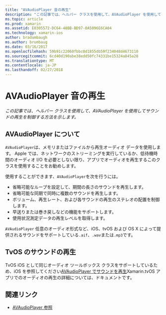 ```yaml
---
title: "AVAudioPlayer 音の再生"
description: "この記事では、ヘルパー クラスを使用して、AVAudioPlayer を使用してサウンドの再生を制御する方法を示します。"
ms.topic: article
ms.prod: xamarin
ms.assetid: E0305572-DC64-48BB-BD97-0A5096E6CA04
ms.technology: xamarin-ios
author: bradumbaugh
ms.author: brumbaug
ms.date: 03/16/2017
ms.openlocfilehash: 59b91c22060fbbc0d1855db59f234048d4673110
ms.sourcegitcommit: 6cd40d190abe38edd50fc74331be15324a845a28
ms.translationtype: MT
ms.contentlocale: ja-JP
ms.lasthandoff: 02/27/2018
---
```

# <a name="playing-sound-with-avaudioplayer"></a>AVAudioPlayer 音の再生

_この記事では、ヘルパー クラスを使用して、AVAudioPlayer を使用してサウンドの再生を制御する方法を示します。_

## <a name="about-the-avaudioplayer"></a>AVAudioPlayer について

`AVAudioPlayer`は、メモリまたはファイルから再生オーディオ データを使用します。 Apple では、ネットワークのストリーミングを実行しているか、低待機時間のオーディオ I/O を必要としない限り、アプリでオーディオを再生するこのクラスを使用することをお勧めします。

使用することができます、`AVAudioPlayer`を次を行うには。

- 省略可能なループを設定して、期間の長さのサウンドを再生します。
- 省略可能な同期で同時に複数のサウンドを再生します。
- ボリューム、再生レート、および各サウンドの再生のステレオの配置を制御します。
- 早送りまたは巻き戻しなどの機能をサポートします。
- 使用状況測定データの再生レベルを取得します。

`AVAudioPlayer` 任意のオーディオ形式など、iOS、tvOS および OS X によって提供されるサウンドをサポートしている`.aif`、`.wav`または`.mp3`です。

## <a name="playing-sounds-in-tvos"></a>TvOS のサウンドの再生

TvOS iOS として同じオーディオ ツールボックス クラスをサポートしているため、iOS を参照してください[AVAudioPlayer でサウンドを再生](http://developer.xamarin.com/recipes/ios/media/sound/avaudioplayer/)Xamarin.tvOS アプリでのオーディオの再生の詳細については、ドキュメントです。



## <a name="related-links"></a>関連リンク

- [AVAudioPlayer 参照](https://developer.apple.com/library/ios/documentation/AVFoundation/Reference/AVAudioPlayerClassReference/)
